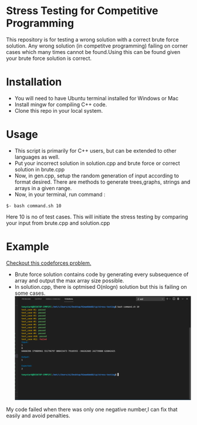 # Stress Testing for Competitive Programming

This repository is for testing a wrong solution with a correct brute force solution. Any wrong solution (in competitve programming) failing on corner cases which many times cannot be found.Using this can be found given your brute force solution is correct.

# Installation

- You will need to have Ubuntu terminal installed for Windows or Mac
- Install mingw for compiling C++ code.
- Clone this repo in your local system.

# Usage

- This script is primarily for C++ users, but can be extended to other languages as well.
- Put your incorrect solution in solution.cpp and brute force or correct solution in brute.cpp
- Now, in gen.cpp, setup the random generation of input according to format desired. There are methods to generate trees,graphs, strings and arrays in a given range.
- Now, in your terminal, run command :

```
$- bash command.sh 10
```

Here 10 is no of test cases.
This will initiate the stress testing by comparing your input from brute.cpp and solution.cpp  
# Example
[Checkout this codeforces problem.](https://codeforces.com/contest/1529/problem/B)

- Brute force solution contains code by generating every subsequence of array and output the max array size possible.
- In solution.cpp, there is optmised O(nlogn) solution but this is failing on some cases.
  ![Working Demo](https://github.com/himankgoel/AalooDaloSonaNikalo/blob/main/ss.jpg)

My code failed when there was only one negative number,I can fix that easily and avoid penalties.
